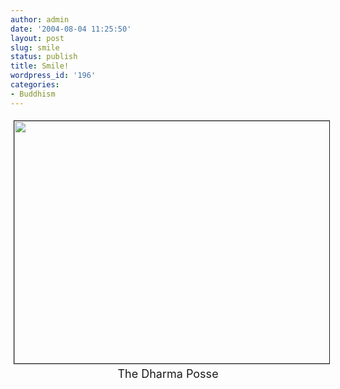 ```yaml
---
author: admin
date: '2004-08-04 11:25:50'
layout: post
slug: smile
status: publish
title: Smile!
wordpress_id: '196'
categories:
- Buddhism
---
```

<p align="center"><img src="http://www.arcanology.com/images/dharma-posse.jpg" border="1" hspace="5" vspace="5" border="1" width=541" height="388"><br>
<font size="+1">The Dharma Posse</font></p>
